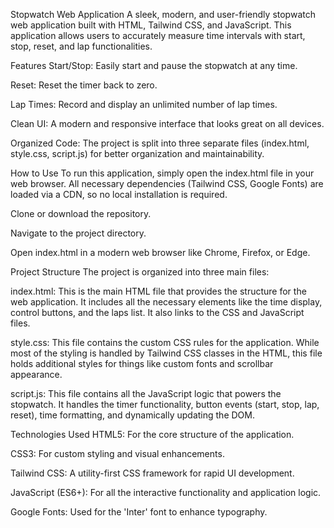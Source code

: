 Stopwatch Web Application
A sleek, modern, and user-friendly stopwatch web application built with HTML, Tailwind CSS, and JavaScript. This application allows users to accurately measure time intervals with start, stop, reset, and lap functionalities.

Features
Start/Stop: Easily start and pause the stopwatch at any time.

Reset: Reset the timer back to zero.

Lap Times: Record and display an unlimited number of lap times.

Clean UI: A modern and responsive interface that looks great on all devices.

Organized Code: The project is split into three separate files (index.html, style.css, script.js) for better organization and maintainability.

How to Use
To run this application, simply open the index.html file in your web browser. All necessary dependencies (Tailwind CSS, Google Fonts) are loaded via a CDN, so no local installation is required.

Clone or download the repository.

Navigate to the project directory.

Open index.html in a modern web browser like Chrome, Firefox, or Edge.

Project Structure
The project is organized into three main files:

index.html: This is the main HTML file that provides the structure for the web application. It includes all the necessary elements like the time display, control buttons, and the laps list. It also links to the CSS and JavaScript files.

style.css: This file contains the custom CSS rules for the application. While most of the styling is handled by Tailwind CSS classes in the HTML, this file holds additional styles for things like custom fonts and scrollbar appearance.

script.js: This file contains all the JavaScript logic that powers the stopwatch. It handles the timer functionality, button events (start, stop, lap, reset), time formatting, and dynamically updating the DOM.

Technologies Used
HTML5: For the core structure of the application.

CSS3: For custom styling and visual enhancements.

Tailwind CSS: A utility-first CSS framework for rapid UI development.

JavaScript (ES6+): For all the interactive functionality and application logic.

Google Fonts: Used for the 'Inter' font to enhance typography.
